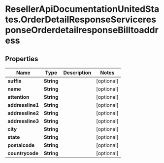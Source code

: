 # ResellerApiDocumentationUnitedStates.OrderDetailResponseServiceresponseOrderdetailresponseBilltoaddress

## Properties

Name | Type | Description | Notes
------------ | ------------- | ------------- | -------------
**suffix** | **String** |  | [optional] 
**name** | **String** |  | [optional] 
**attention** | **String** |  | [optional] 
**addressline1** | **String** |  | [optional] 
**addressline2** | **String** |  | [optional] 
**addressline3** | **String** |  | [optional] 
**city** | **String** |  | [optional] 
**state** | **String** |  | [optional] 
**postalcode** | **String** |  | [optional] 
**countrycode** | **String** |  | [optional] 


